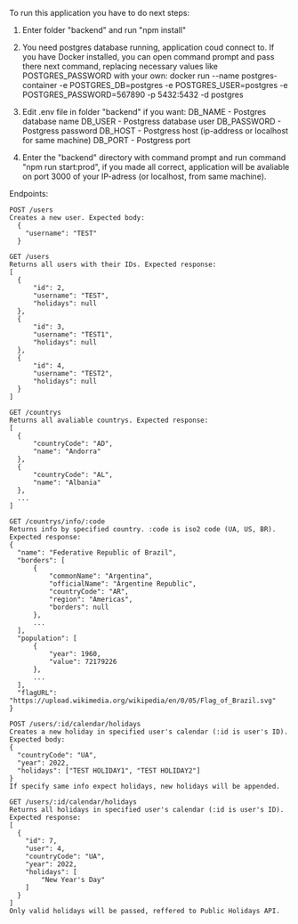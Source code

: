 To run this application you have to do next steps:

  1. Enter folder "backend" and run "npm install"
  2. You need postgres database running, application coud connect to. If you have Docker installed, you can open command prompt and pass there next command, replacing necessary values like POSTGRES_PASSWORD with your own:
    docker run --name postgres-container -e POSTGRES_DB=postgres -e POSTGRES_USER=postgres -e POSTGRES_PASSWORD=567890 -p 5432:5432 -d postgres
  3. Edit .env file in folder "backend" if you want: 
    DB_NAME - Postgres database name
    DB_USER - Postgress database user
    DB_PASSWORD - Postgress password
    DB_HOST - Postgress host (ip-address or localhost for same machine)
    DB_PORT - Postgress port

  3. Enter the "backend" directory with command prompt and run command "npm run start:prod", if you made all correct, application will be avaliable on port 3000 of your IP-adress (or localhost, from same machine).

  Endpoints: 
    
    POST /users
    Creates a new user. Expected body: 
      {
        "username": "TEST"
      }
    
    GET /users
    Returns all users with their IDs. Expected response: 
    [
      {
          "id": 2,
          "username": "TEST",
          "holidays": null
      },
      {
          "id": 3,
          "username": "TEST1",
          "holidays": null
      },
      {
          "id": 4,
          "username": "TEST2",
          "holidays": null
      }
    ]
    
    GET /countrys
    Returns all avaliable countrys. Expected response:
    [
      {
          "countryCode": "AD",
          "name": "Andorra"
      },
      {
          "countryCode": "AL",
          "name": "Albania"
      },
      ...
    ]

    GET /countrys/info/:code
    Returns info by specified country. :code is iso2 code (UA, US, BR). Expected response: 
    {
      "name": "Federative Republic of Brazil",
      "borders": [
          {
              "commonName": "Argentina",
              "officialName": "Argentine Republic",
              "countryCode": "AR",
              "region": "Americas",
              "borders": null
          },
          ...
      ],
      "population": [
          {
              "year": 1960,
              "value": 72179226
          },
          ...
      ],
      "flagURL": "https://upload.wikimedia.org/wikipedia/en/0/05/Flag_of_Brazil.svg"
    }

    POST /users/:id/calendar/holidays
    Creates a new holiday in specified user's calendar (:id is user's ID). Expected body:
    {
      "countryCode": "UA",
      "year": 2022,
      "holidays": ["TEST HOLIDAY1", "TEST HOLIDAY2"]
    }
    If specify same info expect holidays, new holidays will be appended.

    GET /users/:id/calendar/holidays
    Returns all holidays in specified user's calendar (:id is user's ID). Expected response:
    [
      {
        "id": 7,
        "user": 4,
        "countryCode": "UA",
        "year": 2022,
        "holidays": [
            "New Year's Day"
        ]
      }
    ]
    Only valid holidays will be passed, reffered to Public Holidays API.